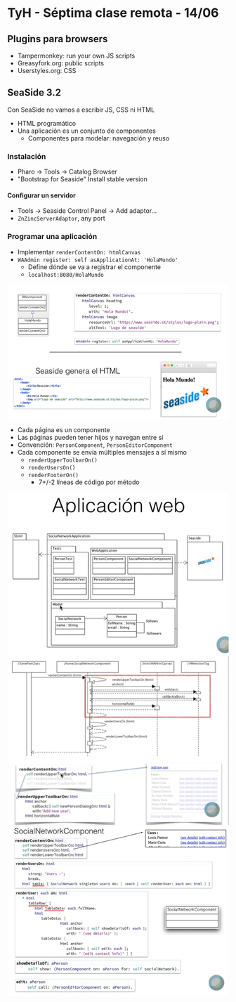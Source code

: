 # TyH - Séptima clase remota - 14/06

## Plugins para browsers
* Tampermonkey: run your own JS scripts
* Greasyfork.org: public scripts
* Userstyles.org: CSS

## SeaSide 3.2

Con SeaSide no vamos a escribir JS, CSS ni HTML
* HTML programático
* Una aplicación es un conjunto de componentes
  * Componentes para modelar: navegación y reuso

### Instalación
* Pharo -> Tools -> Catalog Browser
* "Bootstrap for Seaside" Install stable version
#### Configurar un servidor
* Tools -> Seaside Control Panel -> Add adaptor...
* `ZnZincServerAdaptor`, any port

### Programar una aplicación
* Implementar `renderContentOn: htmlCanvas`
* `WAAdmin register: self asApplicationAt: 'HolaMundo'`
  * Define dónde se va a registrar el componente
  * `localhost:8080/HolaMundo`

![Seaside 1](img/Seaside-1.png)

* Cada página es un componente
* Las páginas pueden tener hijos y navegan entre sí
* Convención: `PersonComponent`, `PersonEditorComponent`
* Cada componente se envía múltiples mensajes a sí mismo
  * `renderUpperToolbarOn()`
  * `renderUsersOn()`
  * `renderFooterOn()`
    * 7+/-2 líneas de código por método

![Seaside 3](img/Seaside-3.png)
![Seaside 4](img/Seaside-4.png)
![Seaside 5](img/Seaside-5.png)
